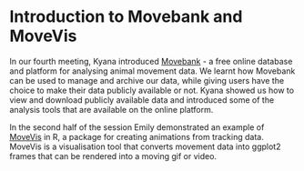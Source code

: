 # Introduction to Movebank and MoveVis


In our fourth meeting, Kyana introduced [Movebank](https://www.movebank.org/cms/movebank-main) - a free online database and platform for analysing animal movement data. We learnt how Movebank can be used to manage and archive our data, while giving users have the choice to make their data publicly available or not. Kyana showed us how to view and download publicly available data and introduced some of the analysis tools that are available on the online platform.

In the second half of the session Emily demonstrated an example of [MoveVis](https://movevis.org/) in R, a package for creating animations from tracking data. MoveVis is a visualisation tool that converts movement data into ggplot2 frames that can be rendered into a moving gif or video. 